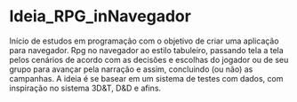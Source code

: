 # Ideia_RPG_inNavegador
Início de estudos em programação com o objetivo de criar uma aplicação para navegador.
Rpg no navegador ao estilo tabuleiro, passando tela a tela pelos cenários de acordo com as decisões e escolhas do jogador ou de seu grupo para avançar pela narração e assim, concluindo (ou não) as campanhas. 
A ideia é se basear em um sistema de testes com dados, com inspiração no sistema 3D&T, D&D e afins.
